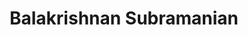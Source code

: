 ﻿---
# Display name
title: Balakrishnan Subramanian

# Username (this should match the folder name)
authors:
- Balakrishnan-Subramanian

# Is this the primary user of the site?
superuser: false

# Role/position
role: Phd student of Chen Lab

# Organizations/Affiliations
organizations:
- name: Huazhong University of Science and Technology
  url: ""

# Short bio (displayed in user profile at end of posts)
bio: 

interests:
- Sequence analysis
- NGS data analysis
- Software development
- Machine learning

education:
  courses:
  - course: PhD of Bioinformatics
    institution: Huazhong Univeisity of Science and Technology, China
    year: 2018 to present 
  - course: Masters of Research in Bioinformatics
    institution: UNIVERSITY OF GLASGOW, UK
    year: 2010 to 2013
  - course: Bachelor of Science in Zoology
    institution: MADRAS CHRISTIAN COLLEGE
    year: 2007 to 2010

# Social/Academic Networking
# For available icons, see: https://sourcethemes.com/academic/docs/page-builder/#icons
#   For an email link, use "fas" icon pack, "envelope" icon, and a link in the
#   form "mailto:your-email@example.com" or "#contact" for contact widget.

# Link to a PDF of your resume/CV from the About widget.
# To enable, copy your resume/CV to `static/files/cv.pdf` and uncomment the lines below.
# - icon: cv
#   icon_pack: ai
#   link: files/cv.pdf

# Enter email to display Gravatar (if Gravatar enabled in Config)
email: ""

# Organizational groups that you belong to (for People widget)
#   Set this to `[]` or comment out if you are not using People widget.
user_groups:
- Phd Students
---
